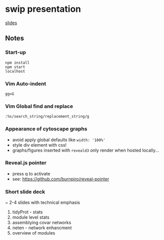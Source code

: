 # swip presentation
[slides](https://twesleyb.github.io/presentations/SwipProteomics/index.html)

## Notes

### Start-up
```
npm install
npm start
localhost
```

### Vim Auto-indent
```
gg=G
```

### Vim Global find and replace
```
:%s/search_string/replacement_string/g
```

### Appearance of cytoscape graphs
* avoid apply global defaults like `width: '100%'`
* style div element with css!
* graphs/figures inserted with `reveald3` only render when hosted locally...

### Reveal.js pointer
* press q to activate
* see: https://github.com/burnpiro/reveal-pointer

### Short slide deck
~ 2-4 slides with technical emphasis
1. tidyProt - stats
2. module level stats
3. assemblying covar networks
4. neten - network enhancment
5. overview of modules
